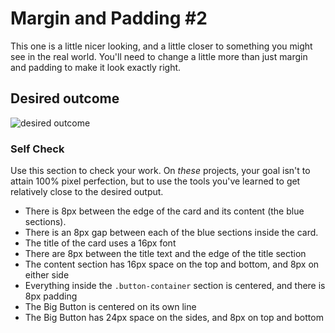 # Margin and Padding #2

This one is a little nicer looking, and a little closer to something you might see in the real world. You'll need to change a little more than just margin and padding to make it look exactly right.

## Desired outcome
![desired outcome](./desired-outcome.png)

### Self Check
Use this section to check your work. On _these_ projects, your goal isn't to attain 100% pixel perfection, but to use the tools you've learned to get relatively close to the desired output.

- There is 8px between the edge of the card and its content (the blue sections).
- There is an 8px gap between each of the blue sections inside the card.
- The title of the card uses a 16px font
- There are 8px between the title text and the edge of the title section
- The content section has 16px space on the top and bottom, and 8px on either side
- Everything inside the `.button-container` section is centered, and there is 8px padding
- The Big Button is centered on its own line
- The Big Button has 24px space on the sides, and 8px on top and bottom
